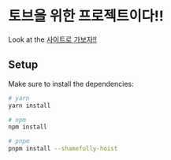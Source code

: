 # 토브을 위한 프로젝트이다!!

Look at the [사이트로 가보자!!](https://heritage-tov.vercel.app)

## Setup

Make sure to install the dependencies:

```bash
# yarn
yarn install

# npm
npm install

# pnpm
pnpm install --shamefully-hoist
```

